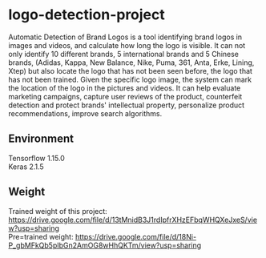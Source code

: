 # logo-detection-project
Automatic Detection of Brand Logos is a tool identifying brand logos in images and
videos, and calculate how long the logo is visible. It can not only identify 10 different
brands, 5 international brands and 5 Chinese brands, (Adidas, Kappa, New
Balance, Nike, Puma, 361, Anta, Erke, Lining, Xtep) but also locate the logo that
has not been seen before, the logo that has not been trained. Given the specific
logo image, the system can mark the location of the logo in the pictures and videos.
It can help evaluate marketing campaigns, capture user reviews of the product,
counterfeit detection and protect brands' intellectual property, personalize product
recommendations, improve search algorithms.
## Environment
Tensorflow 1.15.0
</br>Keras 2.1.5
## Weight
Trained weight of this project: https://drive.google.com/file/d/13tMnidB3J1rdIpfrXHzEFbqWHQXeJxeS/view?usp=sharing
</br>Pre=trained weight: https://drive.google.com/file/d/18Ni-P_gbMFkQb5pIbGn2AmOG8wHhQKTm/view?usp=sharing
